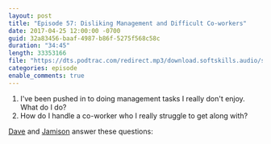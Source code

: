 ```yaml
---
layout: post
title: "Episode 57: Disliking Management and Difficult Co-workers"
date: 2017-04-25 12:00:00 -0700
guid: 32a83456-baaf-4987-b86f-5275f568c58c
duration: "34:45"
length: 33353166
file: "https://dts.podtrac.com/redirect.mp3/download.softskills.audio/sse-057.mp3"
categories: episode
enable_comments: true
---
```


1. I've been pushed in to doing management tasks I really don't enjoy. What do I do?
2. How do I handle a co-worker who I really struggle to get along with?

[Dave](https://twitter.com/djsmith42) and [Jamison](https://twitter.com/jergason) answer these questions:
